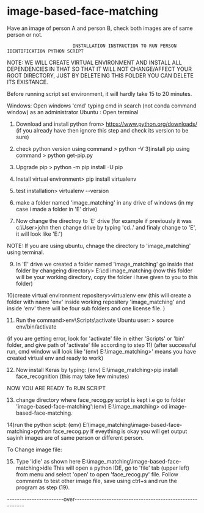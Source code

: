 # image-based-face-matching
Have an image of person A and person B, check both images are of same person or not.


                            INSTALLATION INSTRUCTION TO RUN PERSON IDENTIFICATION PYTHON SCRIPT

NOTE: WE WILL CREATE VIRTUAL ENVIRONMENT AND INSTALL ALL DEPENDENCIES IN THAT SO THAT IT WILL NOT CHANGE/AFFECT YOUR ROOT DIRECTORY, JUST BY DELETEING THIS FOLDER YOU CAN DELETE ITS EXISTANCE.

Before running script set environment, it will hardly take 15 to 20 minutes.


Windows: Open windows 'cmd' typing cmd in search (not conda command window) as an administrator
Ubuntu : Open terminal



1) Download and install python from> https://www.python.org/downloads/    (if you already have then ignore this step and check its version to be sure)
2) check python version using command > python -V
3)install pip using command > python get-pip.py
4) Upgrade pip > python -m pip install -U pip
5) Install virtual environment> pip install virtualenv
6) test installation> virtualenv --version

7) make a folder named 'image_matching' in any drive of windows (in my case i made a folder in 'E' drive)

8) Now change the directroy to 'E' drive
(for example if previously it was c:\User>john then change drive by typing 'cd..' and finaly change to 'E', it will look like 'E:\')

NOTE: If you are using ubuntu, chnage the directory to 'image_matching' using terminal.

9) In 'E' drive we created a folder named 'image_matching' go inside that folder by changeing directory> E:\cd image_matching
(now this folder will be your working directory, copy the folder i have given to you to this folder)

10)create virtual environment repositery>virtualenv env
(this will create a folder with name 'env' inside working repositery 'image_matching' and inside 'env' there will be four sub folders and one license file. )

11) Run the command>env\Scripts\activate
    Ubuntu user: > source env/bin/activate

(if you are getting error, look for 'activate' file in either 'Scripts' or 'bin' folder, and give path of 'activate' file according to step 11)
(after successful run, cmd window will look like '(env) E:\image_matching>' means you have created virtual env and ready to work)


12) Now install Keras by typing: (env) E:\image_matching>pip install face_recognition
(this may take few minutes)



NOW YOU ARE READY To RUN SCRIPT

13) change directory where face_recog.py script is kept i.e go to folder 'image-based-face-matching':(env) E:\image_matching> cd image-based-face-matching.

14)run the python scipt: (env) E:\image_matching\image-based-face-matching>python face_recog.py
If eveything is okay you will get output sayinh images are of same person or different person.

To Change image file:

15) Type 'idle' as shown here E:\image_matching\image-based-face-matching>idle
This will open a python IDE, go to 'file' tab (upper left) from menu and select 'open' to open 'face_recog.py' file. Follow comments to test
other image file, save using ctrl+s and run the program as step (19).




-----------------------over---------------------------------------------------------
